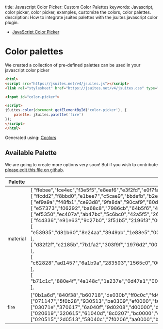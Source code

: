 title: Javascript Color Picker: Custom Color Palettes
keywords: Javascript, color picker, color picker, examples, customize the colors, color palettes.
description: How to integrate jsuites palettes with the jsuites javascript color plugin.

* [JavaScript Color Picker](/docs/v4/color-picker)

Color palettes
==============

We created a collection of pre-defined palettes can be used in your javascript color picker

```html
<html>
<script src="https://jsuites.net/v4/jsuites.js"></script>
<link rel="stylesheet" href="https://jsuites.net/v4/jsuites.css" type="text/css" />

<input id="color-picker">

<script>
jSuites.color(document.getElementById('color-picker'), {
    palette: jSuites.palette('fire')
});
</script>
</html>
```

  

Generated using: [Coolors](https://coolors.co/)

  
  

Available Palette
-----------------

We are going to create more options very soon! But if you wish to contribute [please edit this file on github](https://github.com/jsuites/jsuites/blob/master/src/palette.js).

| Palette | Colors |
| --- | --- |
| material | [ "ffebee","fce4ec","f3e5f5","e8eaf6","e3f2fd","e0f7fa","e0f2f1","e8f5e9","f1f8e9","f9fbe7","fffde7","fff8e1","fff3e0","fbe9e7","efebe9","fafafa","eceff1" ],<br>[ "ffcdd2","f8bbd0","e1bee7","c5cae9","bbdefb","b2ebf2","b2dfdb","c8e6c9","dcedc8","f0f4c3","fff9c4","ffecb3","ffe0b2","ffccbc","d7ccc8","f5f5f5","cfd8dc" ],<br>[ "ef9a9a","f48fb1","ce93d8","9fa8da","90caf9","80deea","80cbc4","a5d6a7","c5e1a5","e6ee9c","fff59d","ffe082","ffcc80","ffab91","bcaaa4","eeeeee","b0bec5" ],<br>[ "e57373","f06292","ba68c8","7986cb","64b5f6","4dd0e1","4db6ac","81c784","aed581","dce775","fff176","ffd54f","ffb74d","ff8a65","a1887f","e0e0e0","90a4ae" ],<br>[ "ef5350","ec407a","ab47bc","5c6bc0","42a5f5","26c6da","26a69a","66bb6a","9ccc65","d4e157","ffee58","ffca28","ffa726","ff7043","8d6e63","bdbdbd","78909c" ],<br>[ "f44336","e91e63","9c27b0","3f51b5","2196f3","00bcd4","009688","4caf50","8bc34a","cddc39","ffeb3b","ffc107","ff9800","ff5722","795548","9e9e9e","607d8b" ],<br>[ "e53935","d81b60","8e24aa","3949ab","1e88e5","00acc1","00897b","43a047","7cb342","c0ca33","fdd835","ffb300","fb8c00","f4511e","6d4c41","757575","546e7a" ],<br>[ "d32f2f","c2185b","7b1fa2","303f9f","1976d2","0097a7","00796b","388e3c","689f38","afb42b","fbc02d","ffa000","f57c00","e64a19","5d4037","616161","455a64" ],<br>[ "c62828","ad1457","6a1b9a","283593","1565c0","00838f","00695c","2e7d32","558b2f","9e9d24","f9a825","ff8f00","ef6c00","d84315","4e342e","424242","37474f" ],<br>[ "b71c1c","880e4f","4a148c","1a237e","0d47a1","006064","004d40","1b5e20","33691e","827717","f57f17","ff6f00","e65100","bf360c","3e2723","212121","263238" ], |
| fire | ["0b1a6d","840f38","b60718","de030b","ff0c0c","fd491c","fc7521","faa331","fbb535","ffc73a"],<br>["071147","5f0b28","930513","be0309","ef0000","fa3403","fb670b","f9991b","faad1e","ffc123"],<br>["03071e","370617","6a040f","9d0208","d00000","dc2f02","e85d04","f48c06","faa307","ffba08"],<br>["020619","320615","61040d","8c0207","bc0000","c82a02","d05203","db7f06","e19405","efab00"],<br>["020515","2d0513","58040c","7f0206","aa0000","b62602","b94903","c57205","ca8504","d89b00"], |
